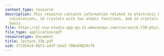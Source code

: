 ```yaml
---
content_type: resource
description: This resource contains information related to electronic bandstructure
  calculations, 1d crystals with two atomic functions, and 1d crystals with two atom
  basis.
file: https://ol-ocw-studio-app-qa.s3.amazonaws.com/courses/6-730-physics-for-solid-state-applications-spring-2003/373354c66bf2a43f5ea3700e94829cf6_lecture_13b.pdf
file_type: application/pdf
resourcetype: Document
title: lecture_13b.pdf
uid: 373354c6-6bf2-a43f-5ea3-700e94829cf6
---
```

